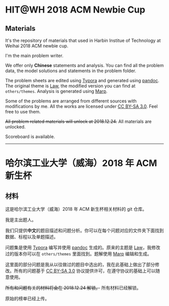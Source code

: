 # HIT@WH 2018 ACM Newbie Cup

## Materials

It's the repository of materials that used in Harbin Institue of Technology at Weihai 2018 ACM newbie cup.

I'm the main problem writer.

We offer only **Chinese** statements and analysis. You can find all the problem data, the model solutions and statements in the problem folder.

The problem sheets are edited using [Typora][1] and generated using [pandoc][2]. The original theme is [Law][4], the modified version you can find at `others/themes`. Analysis is generated using [Marp][3].

Some of the problems are arranged from different sources with modifications by me. All the works are licensed under [CC BY-SA 3.0][5]. Feel free to use them.

~~All problem related materials will unlock at 2018.12.24.~~ All materials are unlocked.

Scoreboard is available.

----

# 哈尔滨工业大学（威海）2018 年 ACM 新生杯

## 材料

这是哈尔滨工业大学（威海）2018 年 ACM 新生杯相关材料的 git 仓库。

我是主出题人。

我们只提供**中文**的题目描述和问题分析。你可以在每个问题对应的文件夹下面找到数据、标程以及单题描述。

问题集是使用 [Typora][1] 编写并使用 [pandoc][2] 生成的。原来的主题是 [Law][4]，我修改过的版本你可以在 `others/themes` 里面找到。题解使用 [Marp][3] 编辑和生成。

这里面的部分问题是我从以往做过的题目中选出的，我在此基础上做出了部分修改。所有的问题基于 [CC BY-SA 3.0][6] 协议提供许可，在遵守协议的基础上可以随意使用。

~~所有和问题有关的材料将会在 2018.12.24 解锁。~~ 所有材料已经解锁。

原始的榜单已经上传。

[1]: https://www.typora.io/
[2]: http://www.pandoc.org/
[3]: https://yhatt.github.io/marp/
[4]: https://theme.typora.io/theme/Law/
[5]: https://creativecommons.org/licenses/by-sa/3.0/
[6]: https://creativecommons.org/licenses/by-sa/3.0/cn/

